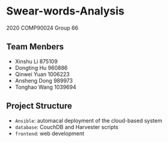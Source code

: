 # Swear-words-Analysis

2020 COMP90024 Group 66

## Team Menbers

- Xinshu Li 875109
- Dongting Hu 960886
- Qinwei Yuan 1006223
- Ansheng Dong  989973
- Tonghao Wang 1039694

## Project Structure

- ```Ansible```: automacal deployment of the cloud-based system 
- ```database```: CouchDB and Harvester scripts
- ```frontend```: web development

